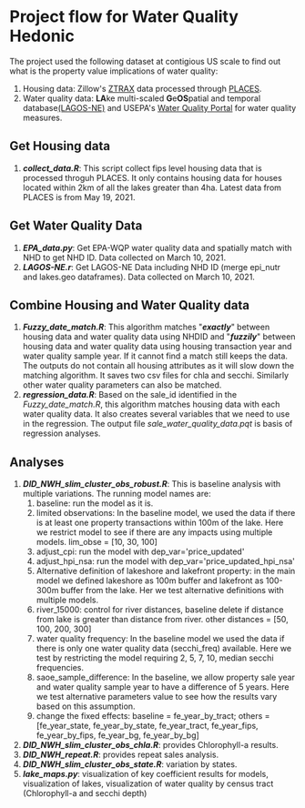 # Project flow for Water Quality Hedonic
The project used the following dataset at contigious US scale to find out what is the property value implications of water quality:
1. Housing data: Zillow's [ZTRAX](https://www.zillow.com/research/ztrax/) data processed through [PLACES](https://placeslab.org/).
2. Water quality data: **LA**ke multi-scaled **G**e**OS**patial and temporal database[(LAGOS-NE)](https://lagoslakes.org/lagos-ne/) and USEPA's [Water Quality Portal](https://www.waterqualitydata.us//) for water quality measures.

## Get Housing data

1. ***collect_data.R***: This script collect fips level housing data that is processed throguh PLACES. It only contains housing data for houses located within 2km of all the lakes greater than 4ha. Latest data from PLACES is from May 19, 2021.

## Get Water Quality Data
 1. ***EPA_data.py***: Get EPA-WQP water quality data and spatially match with NHD to get NHD ID. Data collected on March 10, 2021.
 2. ***LAGOS-NE.r***: Get LAGOS-NE Data including NHD ID (merge epi_nutr and lakes.geo dataframes). Data collected on March 10, 2021.
 
 ## Combine Housing and Water Quality data
 1. ***Fuzzy_date_match.R***: This algorithm matches "***exactly***" between housing data and water quality data using NHDID and "***fuzzily***" between housing data and water quality data using housing transaction year and water quality sample year. If it cannot find a match still keeps the data. The outputs do not contain all housing attributes as it will slow down the matching algorithm. It saves two csv files for chla and secchi. Similarly other water quality parameters can also be matched.
 2. ***regression_data.R***: Based on the sale_id identified in the *Fuzzy_date_match.R*, this algorithm matches housing data with each water quality data. It also creates several variables that we need to use in the regression. The output file *sale_water_quality_data.pqt* is basis of regression analyses.
 
## Analyses
1. ***DID_NWH_slim_cluster_obs_robust.R***: This is baseline analysis with multiple variations. The running model names are:
	1. baseline: run the model as it is.
	2. limited observations: In the baseline model, we used the data if there is at least one property transactions within 100m of the lake. Here we restrict model to see if there are any impacts using multiple models. lim_obse = [10, 30, 100]
	3. adjust_cpi: run the model with dep_var='price_updated'
	4. adjust_hpi_nsa: run the model with dep_var='price_updated_hpi_nsa'
	5. Alternative definition of lakeshore and lakefront property: in the main model we defined lakeshore as 100m buffer and lakefront as 100-300m buffer from the lake. Her we test alternative definitions with multiple models.
	6. river_15000: control for river distances, baseline delete if distance from lake is greater than distance from river. other distances = [50, 100, 200, 300]
	7. water quality frequency: In the baseline model we used the data if there is only one water quality data (secchi_freq) available. Here we test by restricting the model requiring 2, 5, 7, 10, median secchi frequencies.
	8. saoe_sample_difference: In the baseline, we allow property sale year and water quality sample year to have a difference of 5 years. Here we test alternative parameters value to see how the results vary based on this assumption.
	14. change the fixed effects: baseline = fe_year_by_tract; others = [fe_year_state, fe_year_by_state, fe_year_tract, fe_year_fips, fe_year_by_fips, fe_year_bg, fe_year_by_bg]
2. ***DID_NWH_slim_cluster_obs_chla.R***: provides Chlorophyll-a results.
3. ***DID_NWH_repeat.R***: provides repeat sales analysis.
4. ***DID_NWH_slim_cluster_obs_state.R***: variation by states.
5. ***lake_maps.py***: visualization of key coefficient results for models, visualization of lakes, visualization of water quality by census tract (Chlorophyll-a and secchi depth)